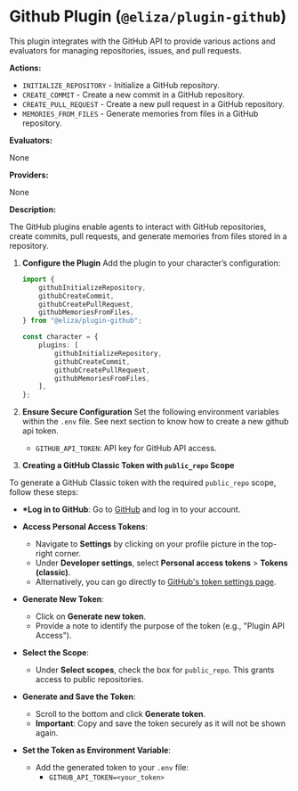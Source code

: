 # Github Plugin (`@eliza/plugin-github`)

This plugin integrates with the GitHub API to provide various actions and evaluators for managing repositories, issues, and pull requests.

**Actions:**

- `INITIALIZE_REPOSITORY` - Initialize a GitHub repository.
- `CREATE_COMMIT` - Create a new commit in a GitHub repository.
- `CREATE_PULL_REQUEST` - Create a new pull request in a GitHub repository.
- `MEMORIES_FROM_FILES` - Generate memories from files in a GitHub repository.

**Evaluators:**

None

**Providers:**

None

**Description:**

The GitHub plugins enable agents to interact with GitHub repositories, create commits, pull requests, and generate memories from files stored in a repository.

1. **Configure the Plugin**
   Add the plugin to your character’s configuration:

    ```typescript
    import {
        githubInitializeRepository,
        githubCreateCommit,
        githubCreatePullRequest,
        githubMemoriesFromFiles,
    } from "@eliza/plugin-github";

    const character = {
        plugins: [
            githubInitializeRepository,
            githubCreateCommit,
            githubCreatePullRequest,
            githubMemoriesFromFiles,
        ],
    };
    ```

2. **Ensure Secure Configuration**
   Set the following environment variables within the `.env` file. See next section to know how to create a new github api token.

    - `GITHUB_API_TOKEN`: API key for GitHub API access.

3. **Creating a GitHub Classic Token with `public_repo` Scope**

To generate a GitHub Classic token with the required `public_repo` scope, follow these steps:

- **\*Log in to GitHub**: Go to [GitHub](https://github.com/) and log in to your account.

- **Access Personal Access Tokens**:

    - Navigate to **Settings** by clicking on your profile picture in the top-right corner.
    - Under **Developer settings**, select **Personal access tokens** > **Tokens (classic)**.
    - Alternatively, you can go directly to [GitHub's token settings page](https://github.com/settings/tokens).

- **Generate New Token**:

    - Click on **Generate new token**.
    - Provide a note to identify the purpose of the token (e.g., "Plugin API Access").

- **Select the Scope**:

    - Under **Select scopes**, check the box for `public_repo`. This grants access to public repositories.

- **Generate and Save the Token**:

    - Scroll to the bottom and click **Generate token**.
    - **Important**: Copy and save the token securely as it will not be shown again.

- **Set the Token as Environment Variable**:
    - Add the generated token to your `.env` file:
        - `GITHUB_API_TOKEN=<your_token>`